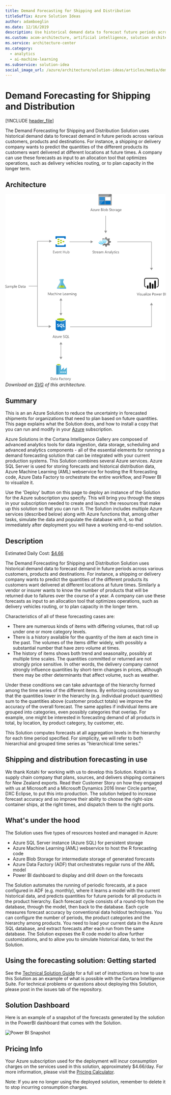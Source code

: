 ```yaml
---
title: Demand Forecasting for Shipping and Distribution
titleSuffix: Azure Solution Ideas
author: adamboeglin
ms.date: 12/16/2019
description: Use historical demand data to forecast future periods across various customers, products and destinations.
ms.custom: acom-architecture, artificial intelligence, solution architectures, Azure, ai gallery, 'https://azure.microsoft.com/solutions/architecture/demand-forecasting-for-shipping-and-distribution/'
ms.service: architecture-center
ms.category:
  - analytics
  - ai-machine-learning
ms.subservice: solution-idea
social_image_url: /azure/architecture/solution-ideas/articles/media/demand-forecasting-for-shipping-and-distribution.png
---
```


# Demand Forecasting for Shipping and Distribution

[!INCLUDE [header_file](../header.md)]

The Demand Forecasting for Shipping and Distribution Solution uses historical demand data to forecast demand in future periods across various customers, products and destinations. For instance, a shipping or delivery company wants to predict the quantities of the different products its customers want delivered at different locations at future times. A company can use these forecasts as input to an allocation tool that optimizes operations, such as delivery vehicles routing, or to plan capacity in the longer term.

## Architecture

![Architecture diagram](../media/demand-forecasting-for-shipping-and-distribution.png)
*Download an [SVG](../media/demand-forecasting-for-shipping-and-distribution.svg) of this architecture.*

## Summary

This is an an Azure Solution to reduce the uncertainty in forecasted shipments for organizations that need to plan based on future quantities. This page explains what the Solution does, and how to install a copy that you can run and modify in your [Azure](https://azure.microsoft.com/free) subscription.

Azure Solutions in the Cortana Intelligence Gallery are composed of advanced analytics tools for data ingestion, data storage, scheduling and advanced analytics components - all of the essential elements for running a demand forecasting solution that can be integrated with your current production systems. This Solution combines several Azure services. Azure SQL Server is used for storing forecasts and historical distribution data, Azure Machine Learning (AML) webservice for hosting the R forecasting code, Azure Data Factory to orchestrate the entire workflow, and Power BI to visualize it.

Use the 'Deploy' button on this page to deploy an instance of the Solution for the Azure subscription you specify. This will bring you through the steps in your subscription needed to create and launch the resources that make up this solution so that you can run it. The Solution includes multiple Azure services (described below) along with Azure functions that, among other tasks, simulate the data and populate the database with it, so that immediately after deployment you will have a working end-to-end solution.

## Description

Estimated Daily Cost: [$4.66](https://azure.github.io/Azure-CloudIntelligence-SolutionAuthoringWorkspace/solution-prices#shipping-and-distribution-demand-forecasting)

The Demand Forecasting for Shipping and Distribution Solution uses historical demand data to forecast demand in future periods across various customers, products and destinations. For instance, a shipping or delivery company wants to predict the quantities of the different products its customers want delivered at different locations at future times. Similarly a vendor or insurer wants to know the number of products that will be returned due to failures over the course of a year. A company can use these forecasts as input to an allocation tool that optimizes operations, such as delivery vehicles routing, or to plan capacity in the longer term.

Characteristics of all of these forecasting cases are:

* There are numerous kinds of items with differing volumes, that roll up under one or more category levels.
* There is a history available for the quantity of the item at each time in the past. The volumes of the items differ widely, with possibly a substantial number that have zero volume at times.
* The history of items shows both trend and seasonality, possibly at multiple time scales. The quantities committed or returned are not strongly price sensitive. In other words, the delivery company cannot strongly influence quantities by short-term changes in prices, although there may be other determinants that affect volume, such as weather.

Under these conditions we can take advantage of the hierarchy formed among the time series of the different items. By enforcing consistency so that the quantities lower in the hierarchy (e.g. individual product quantities) sum to the quantities above (customer product totals) we improve the accuracy of the overall forecast. The same applies if individual items are grouped into categories, even possibly categories that overlap. For example, one might be interested in forecasting demand of all products in total, by location, by product category, by customer, etc.

This Solution computes forecasts at all aggregation levels in the hierarchy for each time period specified. For simplicity, we will refer to both hierarchial and grouped time series as "hierarchical time series."

## Shipping and distribution forecasting in use

We thank Kotahi for working with us to develop this Solution. Kotahi is a supply chain company that plans, sources, and delivers shipping containers for New Zealand exports. Read their Customer Story on how they engaged with us at Microsoft and a Microsoft Dynamics 2016 Inner Circle partner, DXC Eclipse, to put this into production. The solution helped to increase forecast accuracy and so improve their ability to choose the right-size container ships, at the right times, and dispatch them to the right ports.

## What's under the hood

The Solution uses five types of resources hosted and managed in Azure:

* Azure SQL Server instance (Azure SQL) for persistent storage
* Azure Machine Learning (AML) webservice to host the R forecasting code
* Azure Blob Storage for intermediate storage of generated forecasts
* Azure Data Factory (ADF) that orchestrates regular runs of the AML model
* Power BI dashboard to display and drill down on the forecasts

The Solution automates the running of periodic forecasts, at a pace configured in ADF (e.g. monthly), where it learns a model with the current historical data, and predicts quantities for future periods for all products in the product hierarchy. Each forecast cycle consists of a round-trip from the database, through the model, then back to the database. Each cycle measures forecast accuracy by conventional data holdout techniques. You can configure the number of periods, the product categories and the hierarchy among products. You need to load your current data in the Azure SQL database, and extract forecasts after each run from the same database. The Solution exposes the R code model to allow further customizations, and to allow you to simulate historical data, to test the Solution.

## Using the forecasting solution: Getting started

See the [Technical Solution Guide](https://github.com/Azure/cortana-intelligence-shipping-and-distribution-forecasting/blob/master/Technical%20Deployment%20Guide/Technical-Solution-Guide.md) for a full set of instructions on how to use this Solution as an example of what is possible with the Cortana Intelligence Suite. For technical problems or questions about deploying this Solution, please post in the issues tab of the repository.

## Solution Dashboard

Here is an example of a snapshot of the forecasts generated by the solution in the PowerBI dashboard that comes with the Solution.

![Power BI Snapshot](//azurecomcdn.azureedge.net/cvt-add179e08f40a2f574f2c13e23c39140f82f2f0c5faf32b8e79061bb1ec3c7ca/images/shared/solutions/architecture-details/demand-forecasting-for-shipping-and-distribution/powerbisnapshot.png)

## Pricing Info

Your Azure subscription used for the deployment will incur consumption charges on the services used in this solution, approximately $4.66/day. For more information, please visit the [Pricing Calculator](https://azure.microsoft.com/pricing/calculator).

Note: If you are no longer using the deployed solution, remember to delete it to stop incurring consumption charges.
